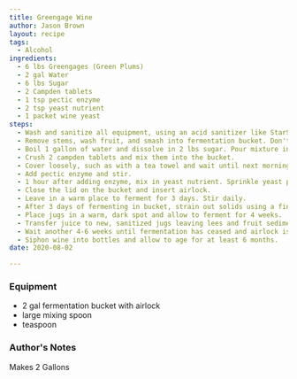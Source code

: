 ```yaml
---
title: Greengage Wine
author: Jason Brown
layout: recipe
tags:
  - Alcohol
ingredients:
  - 6 lbs Greengages (Green Plums)
  - 2 gal Water
  - 6 lbs Sugar
  - 2 Campden tablets
  - 1 tsp pectic enzyme
  - 2 tsp yeast nutrient
  - 1 packet wine yeast
steps:
  - Wash and sanitize all equipment, using an acid sanitizer like StarSan
  - Remove stems, wash fruit, and smash into fermentation bucket. Don't worry about removing stones.
  - Boil 1 gallon of water and dissolve in 2 lbs sugar. Pour mixture into bucket over the fruit pulp.
  - Crush 2 campden tablets and mix them into the bucket.
  - Cover loosely, such as with a tea towel and wait until next morning.
  - Add pectic enzyme and stir.
  - 1 hour after adding enzyme, mix in yeast nutrient. Sprinkle yeast packet over the top of the mixture and allow to hydrate for 10 minutes. Mix in yeast.
  - Close the lid on the bucket and insert airlock.
  - Leave in a warm place to ferment for 3 days. Stir daily.
  - After 3 days of fermenting in bucket, strain out solids using a fine cheesecloth and pour juice into 1 gallon jugs. Seal wit airlocks.
  - Place jugs in a warm, dark spot and allow to ferment for 4 weeks.
  - Transfer juice to new, sanitized jugs leaving lees and fruit sediment behind.
  - Wait another 4-6 weeks until fermentation has ceased and airlock is still.
  - Siphon wine into bottles and allow to age for at least 6 months.
date: 2020-08-02

---
```

### Equipment
* 2 gal fermentation bucket with airlock
* large mixing spoon
* teaspoon

### Author's Notes
Makes 2 Gallons
